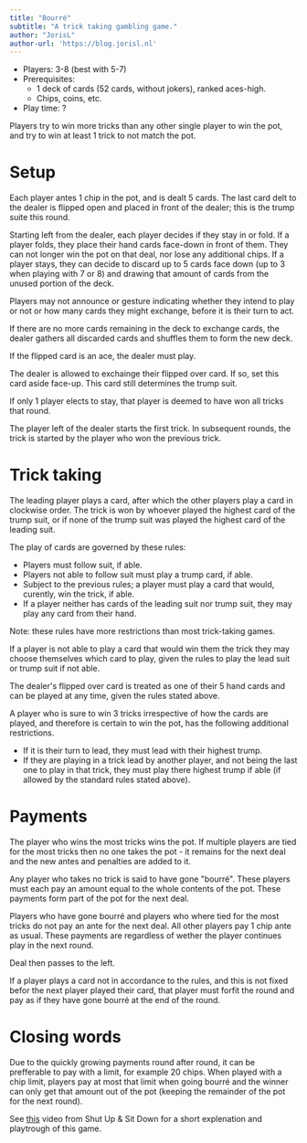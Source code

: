 ```yaml
---
title: "Bourré"
subtitle: "A trick taking gambling game."
author: "JorisL"
author-url: 'https://blog.jorisl.nl'
---
```


- Players: 3-8 (best with 5-7)
- Prerequisites:
  - 1 deck of cards (52 cards, without jokers), ranked aces-high.
  - Chips, coins, etc.
- Play time: ?

Players try to win more tricks than any other single player to win the pot, and try to win at least 1 trick to not match the pot.

# Setup

Each player antes 1 chip in the pot, and is dealt 5 cards.
The last card delt to the dealer is flipped open and placed in front of the dealer; this is the trump suite this round.

Starting left from the dealer, each player decides if they stay in or fold.
If a player folds, they place their hand cards face-down in front of them.
They can not longer win the pot on that deal, nor lose any additional chips.
If a player stays, they can decide to discard up to 5 cards face down (up to 3 when playing with 7 or 8) and drawing that amount of cards from the unused portion of the deck.

Players may not announce or gesture indicating whether they intend to play or not or how many cards they might exchange, before it is their turn to act.

If there are no more cards remaining in the deck to exchange cards, the dealer gathers all discarded cards and shuffles them to form the new deck.

If the flipped card is an ace, the dealer must play.

The dealer is allowed to exchainge their flipped over card. If so, set this card aside face-up. This card still determines the trump suit.

If only 1 player elects to stay, that player is deemed to have won all tricks that round.

The player left of the dealer starts the first trick.
In subsequent rounds, the trick is started by the player who won the previous trick.

# Trick taking

The leading player plays a card, after which the other players play a card in clockwise order.
The trick is won by whoever played the highest card of the trump suit, or if none of the trump suit was played the highest card of the leading suit.

The play of cards are governed by these rules:

- Players must follow suit, if able.
- Players not able to follow suit must play a trump card, if able.
- Subject to the previous rules; a player must play a card that would, curently, win the trick, if able.
- If a player neither has cards of the leading suit nor trump suit, they may play any card from their hand.

Note: these rules have more restrictions than most trick-taking games.

If a player is not able to play a card that would win them the trick they may choose themselves which card to play, given the rules to play the lead suit or trump suit if not able.

The dealer's flipped over card is treated as one of their 5 hand cards and can be played at any time, given the rules stated above.

A player who is sure to win 3 tricks irrespective of how the cards are played, and therefore is certain to win the pot, has the following additional restrictions.

- If it is their turn to lead, they must lead with their highest trump.
- If they are playing in a trick lead by another player, and not being the last one to play in that trick, they must play there highest trump if able (if allowed by the standard rules stated above).

# Payments

The player who wins the most tricks wins the pot.
If multiple players are tied for the most tricks then no one takes the pot - it remains for the next deal and the new antes and penalties are added to it.

Any player who takes no trick is said to have gone "bourré". These players must each pay an amount equal to the whole contents of the pot.
These payments form part of the pot for the next deal.

Players who have gone bourré and players who where tied for the most tricks do not pay an ante for the next deal.
All other players pay 1 chip ante as usual.
These payments are regardless of wether the player continues play in the next round.

Deal then passes to the left.

If a player plays a card not in accordance to the rules, and this is not fixed befor the next player played their card, that player must forfit the round and pay as if they have gone bourré at the end of the round.

# Closing words

Due to the quickly growing payments round after round, it can be prefferable to pay with a limit, for example 20 chips.
When played with a chip limit, players pay at most that limit when going bourré and the winner can only get that amount out of the pot (keeping the remainder of the pot for the next round).

See [this](https://youtu.be/jQxpKAtvdT0) video from Shut Up & Sit Down for a short explenation and playtrough of this game.
